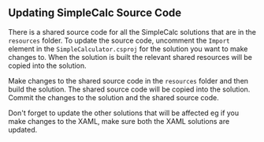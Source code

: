 ## Updating SimpleCalc Source Code

There is a shared source code for all the SimpleCalc solutions that are in the `resources` folder. To update the source code, uncomment the `Import` element in the `SimpleCalculator.csproj` for the solution you want to make changes to. When the solution is built the relevant shared resources will be copied into the solution.

  <!-- Disabling source code updating - uncomment and do build to update source code from shared resources -->
  <!-- <Import Project="..\..\resources\shared-resources.targets" Condition="Exists('..\..\resources\shared-resources.targets')" /> -->

Make changes to the shared source code in the `resources` folder and then build the solution. The shared source code will be copied into the solution. Commit the changes to the solution and the shared source code.

Don't forget to update the other solutions that will be affected eg if you make changes to the XAML, make sure both the XAML solutions are updated.
